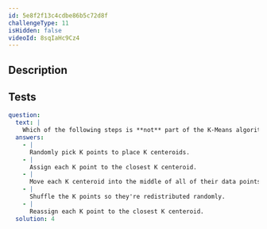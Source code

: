 ```yaml
---
id: 5e8f2f13c4cdbe86b5c72d8f
challengeType: 11
isHidden: false
videoId: 8sqIaHc9Cz4
---
```


## Description

<section id='description'>
</section>

## Tests

<section id='tests'>

```yml
question:
  text: |
    Which of the following steps is **not** part of the K-Means algorithm?
  answers:
    - |
      Randomly pick K points to place K centeroids.
    - |
      Assign each K point to the closest K centeroid.
    - |
      Move each K centeroid into the middle of all of their data points.
    - |
      Shuffle the K points so they're redistributed randomly.
    - |
      Reassign each K point to the closest K centeroid.
  solution: 4
```

</section>
